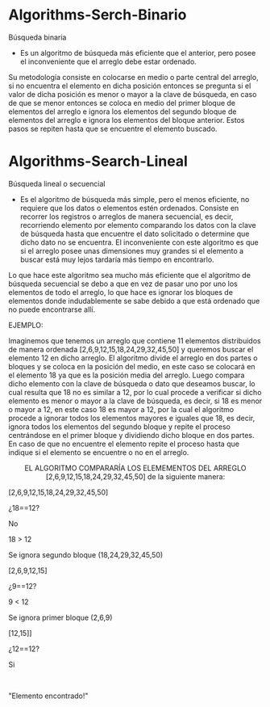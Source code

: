 # Algorithms-Serch-Binario
Búsqueda binaria 
-  Es un algoritmo de búsqueda más eficiente que el anterior, pero posee el inconveniente que el arreglo debe estar ordenado. 

Su metodología consiste en colocarse en medio o parte central del arreglo, si no encuentra el elemento en dicha posición
entonces se pregunta si el valor de dicha posición es menor o mayor a la clave de búsqueda, en caso de que se menor 
entonces se coloca en medio del primer bloque de elementos del arreglo e ignora los elementos del segundo bloque de 
elementos del arreglo e ignora los elementos del bloque anterior. Estos pasos se repiten hasta que se encuentre el elemento buscado. 

# Algorithms-Search-Lineal
Búsqueda lineal o secuencial 

- Es el algoritmo de búsqueda más simple, pero el menos eficiente, no requiere que los datos o elementos estén ordenados.
Consiste en recorrer los registros o arreglos de manera secuencial, es decir, recorriendo elemento por elemento comparando 
los datos con la clave de búsqueda hasta que encuentre el dato solicitado o determine que dicho dato no se encuentra. 
El inconveniente con este algoritmo es que si el arreglo posee unas dimensiones muy grandes si el elemento a buscar está muy 
lejos tardaría más tiempo en encontrarlo.

Lo que hace este algoritmo sea mucho más eficiente que el algoritmo de búsqueda secuencial se debo a que en vez de 
pasar uno por uno los elementos de todo el arreglo, lo que hace es ignorar los bloques de elementos donde 
indudablemente se sabe debido a que está ordenado que no puede encontrarse allí. 

EJEMPLO: 

Imaginemos que tenemos un arreglo que contiene 11 elementos distribuidos de manera ordenada [2,6,9,12,15,18,24,29,32,45,50] y queremos 
buscar el elemento 12 en dicho arreglo. El algoritmo divide el arreglo en dos partes o bloques y se coloca en la posición del medio, en este 
caso se colocará en el elemento 18 ya que es la posición media del arreglo. Luego compara dicho elemento con la clave de búsqueda o dato 
que deseamos buscar, lo cual resulta que 18 no es similar a 12, por lo cual procede a verificar si dicho elemento es menor o mayor a la clave 
de búsqueda, es decir, si 18 es menor o mayor a 12, en este caso 18 es mayor a 12, por la cual el algoritmo procede a ignorar todos los elementos 
mayores e iguales que 18, es decir, ignora todos los elementos del segundo bloque y repite el proceso centrándose en el primer bloque y dividiendo 
dicho bloque en dos partes. En caso de que no encuentre el elemento repite el proceso hasta que indique si el elemento se encuentre o no en el arreglo.

<p align="center"> EL ALGORITMO COMPARARÍA LOS ELEMEMENTOS DEL ARREGLO [2,6,9,12,15,18,24,29,32,45,50] de la siguiente manera: </p> 

<p aling="center"> [2,6,9,12,15,18,24,29,32,45,50] </p>
<p aling="center"> ¿18==12? </p>
<p aling="center"> No </p>
<p aling="center"> 18 > 12 </p>
<p aling="center"> Se ignora segundo bloque (18,24,29,32,45,50) </p>
<p aling="center"> [2,6,9,12,15] </p>
<p aling="center"> ¿9==12? </p>
<p aling="center"> 9 < 12 </p>
<p aling="center"> Se ignora primer bloque (2,6,9) </p>
<p aling="center"> [12,15]] </p>
<p aling="center"> ¿12==12? </p>
<p aling="center"> Si </p>⠀⠀⠀⠀⠀⠀⠀⠀⠀⠀⠀⠀⠀⠀⠀⠀⠀⠀⠀⠀
<p aling="center"> "Elemento encontrado!" </p>
